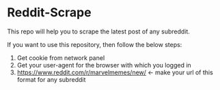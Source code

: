# Reddit-Scrape
This repo will help you to scrape the latest post of any subreddit.

If you want to use this repository, then follow the below steps:
1. Get cookie from network panel 
2. Get your user-agent for the browser with which you logged in
3. https://www.reddit.com/r/marvelmemes/new/ <- make your url of this format for any subreddit
